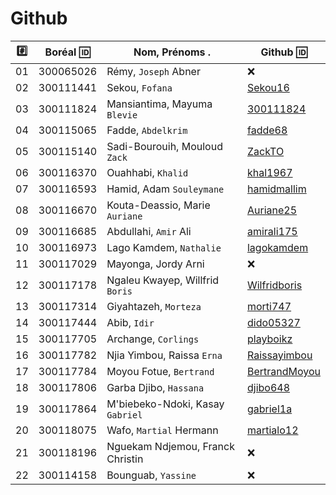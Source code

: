 # Github

|:hash:| Boréal :id:| Nom, Prénoms .                     |  Github :id:                                        |
|------|------------|------------------------------------|-----------------------------------------------------| 
|   01 |  300065026 | Rémy, `Joseph` Abner               | :x:                                                 |
|   02 |  300111441 | Sekou, `Fofana`                    | [Sekou16](https://github.com/Sekou16)               |
|   03 |  300111824 | Mansiantima, Mayuma `Blevie`       | [300111824](https://github.com/300111824)           |
|   04 |  300115065 | Fadde, `Abdelkrim`                 | [fadde68](https://github.com/fadde68)               |
|   05 |  300115140 | Sadi-Bourouih, Mouloud `Zack`      | [ZackTO](https://github.com/ZackTO)                 |
|   06 |  300116370 | Ouahhabi, `Khalid`                 | [khal1967](https://github.com/khal1967)             |
|   07 |  300116593 | Hamid, Adam `Souleymane`           | [hamidmallim](https://github.com/hamidmallim)       |
|   08 |  300116670 | Kouta-Deassio, Marie `Auriane`     | [Auriane25](https://github.com/Auriane25)           |
|   09 |  300116685 | Abdullahi, `Amir` Ali              | [amirali175](https://github.com/amirali175)         |
|   10 |  300116973 | Lago Kamdem, `Nathalie`            | [lagokamdem](https://github.com/lagokamdem)         |
|   11 |  300117029 | Mayonga, Jordy Arni                | :x:                                                 |
|   12 |  300117178 | Ngaleu Kwayep, Willfrid `Boris`    | [Wilfridboris](https://github.com/Wilfridboris)     |
|   13 |  300117314 | Giyahtazeh, `Morteza`              | [morti747](https://github.com/morti747)             |
|   14 |  300117444 | Abib, `Idir`                       | [dido05327](https://github.com/dido05327)           |
|   15 |  300117705 | Archange, `Corlings`               | [playboikz](https://github.com/playboikz)           |
|   16 |  300117782 | Njia Yimbou, Raissa `Erna`         | [Raissayimbou](https://github.com/Raissayimbou)     |
|   17 |  300117784 | Moyou Fotue, `Bertrand`            | [BertrandMoyou](https://github.com/BertrandMoyou)   |
|   18 |  300117806 | Garba Djibo, `Hassana`             | [djibo648](https://github.com/djibo648)             |
|   19 |  300117864 | M'biebeko-Ndoki, Kasay `Gabriel`   | [gabriel1a](https://github.com/gabriel1a)           |
|   20 |  300118075 | Wafo, `Martial` Hermann            | [martialo12](https://github.com/martialo12)         |
|   21 |  300118196 | Nguekam Ndjemou, Franck Christin   | :x:                                                 |
|   22 |  300114158 | Bounguab, `Yassine`                | :x:                                                 |

